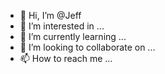 - 👋 Hi, I’m @Jeff
- 👀 I’m interested in ...
- 🌱 I’m currently learning ...
- 💞️ I’m looking to collaborate on ...
- 📫 How to reach me ...

<!---
jengstro/jengstro is a ✨ special ✨ repository because its `README.md` (this file) appears on your GitHub profile.
You can click the Preview link to take a look at your changes.
--->
